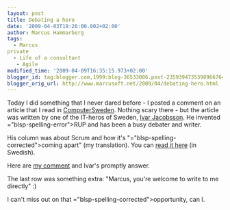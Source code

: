 ```yaml
---
layout: post
title: Debating a hero
date: '2009-04-03T19:26:00.002+02:00'
author: Marcus Hammarberg
tags:
  - Marcus
private
  - Life of a consultant
   - Agile
modified_time: '2009-04-09T16:35:15.973+02:00'
blogger_id: tag:blogger.com,1999:blog-36533086.post-2359394735398966764
blogger_orig_url: http://www.marcusoft.net/2009/04/debating-hero.html
---
```



Today I did something that I never dared before - I posted a comment on
an article that I read in
<a href="http://computersweden.idg.se/" target="_blank"><span
id="SPELLING_ERROR_0"
class="blsp-spelling-error">ComputerSweden</span></a>. Nothing scary
there - but the article was written by one of the IT-<span
id="SPELLING_ERROR_1" class="blsp-spelling-error">heros</span> of
Sweden,
<a href="http://www.ivarjacobson.com/" target="_blank">Ivar <span
id="SPELLING_ERROR_2" class="blsp-spelling-error">Jacobsson</span></a>.
He invented <span>="blsp-spelling-error">RUP</span> and has been a busy debater and
writer.

His column was about Scrum and how it's "<span>="blsp-spelling-corrected">coming</span> apart" (my translation).
You can <a
href="http://computersweden.idg.se/2.2683/1.222111/det-knakar-rejalt-i-scrums-fogar"
target="_blank">read it here</a> (in Swedish).

Here are <a
href="http://computersweden.idg.se/2.2683/1.222111/det-knakar-rejalt-i-scrums-fogar?articleRenderMode=listpostings"
target="_blank">my comment</a> and Ivar's promptly answer.

The last row was something extra: "Marcus, you're welcome to write to me
directly" :)

I can't miss out on that <span>="blsp-spelling-corrected">opportunity</span>, can I.
